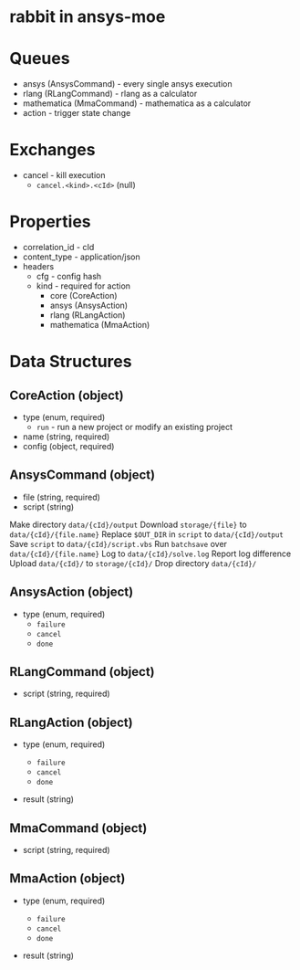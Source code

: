 # rabbit in ansys-moe

# Queues

- ansys (AnsysCommand) - every single ansys execution
- rlang (RLangCommand) - rlang as a calculator
- mathematica (MmaCommand) - mathematica as a calculator
- action - trigger state change

# Exchanges

- cancel - kill execution
  - `cancel.<kind>.<cId>` (null)

# Properties

- correlation\_id - cId
- content\_type - application/json
- headers
  - cfg - config hash
  - kind - required for action
    - core (CoreAction)
    - ansys (AnsysAction)
    - rlang (RLangAction)
    - mathematica (MmaAction)

# Data Structures

## CoreAction (object)

- type (enum, required)
  - `run` - run a new project or modify an existing project
- name (string, required)
- config (object, required)

## AnsysCommand (object)

- file (string, required)
- script (string)

Make directory `data/{cId}/output`
Download `storage/{file}` to `data/{cId}/{file.name}`
Replace `$OUT_DIR` in `script` to `data/{cId}/output`
Save `script` to `data/{cId}/script.vbs`
Run `batchsave` over `data/{cId}/{file.name}`
Log to `data/{cId}/solve.log`
Report log difference
Upload `data/{cId}/` to `storage/{cId}/`
Drop directory `data/{cId}/`

## AnsysAction (object)

- type (enum, required)
  - `failure`
  - `cancel`
  - `done`

## RLangCommand (object)

- script (string, required)

## RLangAction (object)

- type (enum, required)
  - `failure`
  - `cancel`
  - `done`

- result (string)

## MmaCommand (object)

- script (string, required)

## MmaAction (object)

- type (enum, required)
  - `failure`
  - `cancel`
  - `done`

- result (string)
